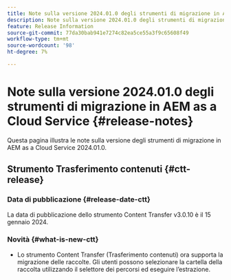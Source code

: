```yaml
---
title: Note sulla versione 2024.01.0 degli strumenti di migrazione in AEM as a Cloud Service
description: Note sulla versione 2024.01.0 degli strumenti di migrazione in AEM as a Cloud Service
feature: Release Information
source-git-commit: 77da30bab941e7274c82ea5ce55a3f9c65608f49
workflow-type: tm+mt
source-wordcount: '98'
ht-degree: 7%

---
```


# Note sulla versione 2024.01.0 degli strumenti di migrazione in AEM as a Cloud Service {#release-notes}

Questa pagina illustra le note sulla versione degli strumenti di migrazione in AEM as a Cloud Service 2024.01.0.

## Strumento Trasferimento contenuti {#ctt-release}

### Data di pubblicazione {#release-date-ctt}

La data di pubblicazione dello strumento Content Transfer v3.0.10 è il 15 gennaio 2024.

### Novità {#what-is-new-ctt}

* Lo strumento Content Transfer (Trasferimento contenuti) ora supporta la migrazione delle raccolte. Gli utenti possono selezionare la cartella della raccolta utilizzando il selettore dei percorsi ed eseguire l’estrazione.
